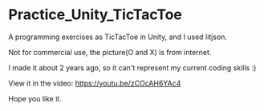 # Practice_Unity_TicTacToe
A programming exercises as TicTacToe in Unity, and I used litjson.

Not for commercial use, the picture(O and X) is from internet.

I made it about 2 years ago, so it can't represent my current coding skills :)

View it in the video: https://youtu.be/zCOcAH6YAc4

Hope you like it.
